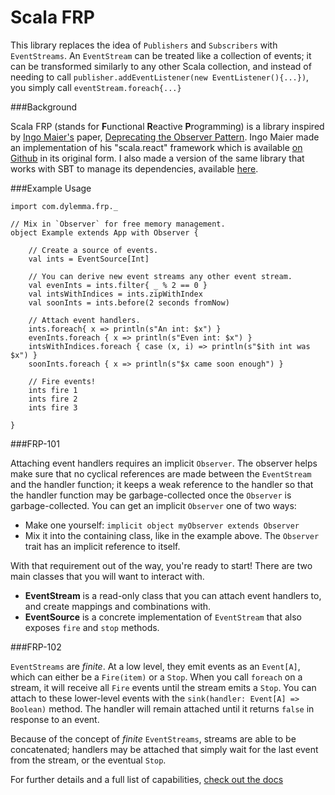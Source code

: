 Scala FRP
=========

This library replaces the idea of `Publishers` and `Subscribers` with `EventStreams`. An `EventStream` can be treated like a collection of events; it can be transformed similarly to any other Scala collection, and instead of needing to call `publisher.addEventListener(new EventListener(){...})`, you simply call `eventStream.foreach{...}`

###Background

Scala FRP (stands for **F**unctional **R**eactive **P**rogramming) is a library inspired by [Ingo Maier's](http://lampwww.epfl.ch/~imaier/) paper, [Deprecating the Observer Pattern](http://lampwww.epfl.ch/~imaier/pub/DeprecatingObserversTR2010.pdf). Ingo Maier made an implementation of his "scala.react" framework which is available [on Github](https://github.com/ingoem/scala-react) in its original form. I also made a version of the same library that works with SBT to manage its dependencies, available [here](https://github.com/dylemma/scala.react).

###Example Usage

	import com.dylemma.frp._

	// Mix in `Observer` for free memory management.
	object Example extends App with Observer {

		// Create a source of events.
		val ints = EventSource[Int]

		// You can derive new event streams any other event stream.
		val evenInts = ints.filter{ _ % 2 == 0 }
		val intsWithIndices = ints.zipWithIndex
		val soonInts = ints.before(2 seconds fromNow)

		// Attach event handlers.
		ints.foreach{ x => println(s"An int: $x") }
		evenInts.foreach { x => println(s"Even int: $x") }
		intsWithIndices.foreach { case (x, i) => println(s"$ith int was $x") }
		soonInts.foreach { x => println(s"$x came soon enough") }

		// Fire events!
		ints fire 1
		ints fire 2
		ints fire 3

	}

###FRP-101

Attaching event handlers requires an implicit `Observer`. The observer helps make sure that no cyclical references are made between the `EventStream` and the handler function; it keeps a weak reference to the handler so that the handler function may be garbage-collected once the `Observer` is garbage-collected. You can get an implicit `Observer` one of two ways:

 - Make one yourself: `implicit object myObserver extends Observer`
 - Mix it into the containing class, like in the example above. The `Observer` trait has an implicit reference to itself.

With that requirement out of the way, you're ready to start! There are two main classes that you will want to interact with. 

 - **EventStream** is a read-only class that you can attach event handlers to, and create mappings and combinations with. 
 - **EventSource** is a concrete implementation of `EventStream` that also exposes `fire` and `stop` methods.

###FRP-102

`EventStreams` are *finite*. At a low level, they emit events as an `Event[A]`, which can either be a `Fire(item)` or a `Stop`. When you call `foreach` on a stream, it will receive all `Fire` events until the stream emits a `Stop`. You can attach to these lower-level events with the `sink(handler: Event[A] => Boolean)` method. The handler will remain attached until it returns `false` in response to an event.

Because of the concept of *finite* `EventStreams`, streams are able to be concatenated; handlers may be attached that simply wait for the last event from the stream, or the eventual `Stop`.


For further details and a full list of capabilities, [check out the docs](http://dylemma.github.com/scala.frp/)